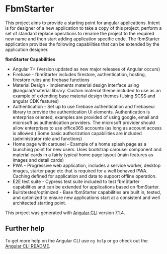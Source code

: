 # FbmStarter

This project aims to provide a starting point for angular applications. Intent is for designer of a new application to take a copy of this project, perform a set of standard replace operations to rename the project to the required new name and then start adding application specific code. The fbmStarter application provides the following capabilities that can be extended by the application designer.

**fbmStarter Capabilities**
* Angular 7+ (Version updated as new major releases of Angular occurs)
* Firebase - fbmStarter includes firestore, authentication,  hosting, firestore rules and firebase functions
* Material Design - implements material design interface using @angular/material library. Custom material theme included to use as an example of extending base material design themes (Using SCSS and angular CDK features) 
* Authentication - Set up to use firebase authentication and firebaseui library to provide the authentication UI elements. Authentication is enterprise oriented, examples are provided of using google, email and microsoft as authentication providers. The microsoft provider should allow enterprises to use office365 accounts (as long as account access is allowed.) Some basic authorization capabilities are included (administrator role and functions)
* Home page with carousel - Example of a home splash page as a launching point for new users. Uses bootstrap carousel component and material cards in a fairly typical home page layout (main features as images and detail cards)
* PWA - Progressive web application, includes a service worker, desktop images, starter page etc that is required for a well behaved PWA. Caching defined for application and data to support offline operation.
* E2E test suite - Cypress test suite included to test fbmStarter capabilities and can be extended for applications based on fbmStarter.
* Built/tested/optimized - Base fbmStarter capabilities are built in, tested, and optimized to ensure new applications start at a consistent and well architected starting point.

This project was generated with [Angular CLI](https://github.com/angular/angular-cli) version 7.1.4.


## Further help

To get more help on the Angular CLI use `ng help` or go check out the [Angular CLI README](https://github.com/angular/angular-cli/blob/master/README.md).
